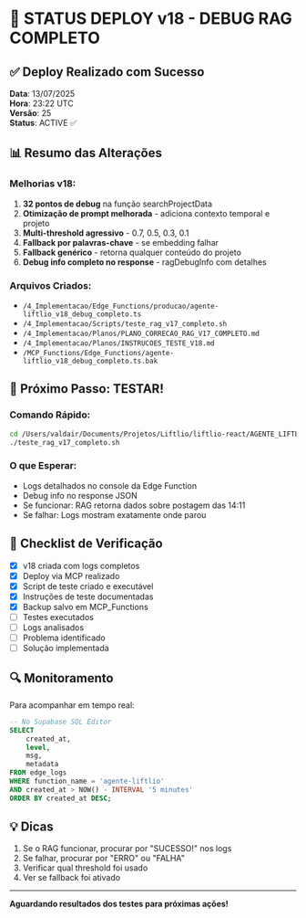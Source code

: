 # 🚀 STATUS DEPLOY v18 - DEBUG RAG COMPLETO

## ✅ Deploy Realizado com Sucesso

**Data**: 13/07/2025  
**Hora**: 23:22 UTC  
**Versão**: 25  
**Status**: ACTIVE ✅

## 📊 Resumo das Alterações

### Melhorias v18:
1. **32 pontos de debug** na função searchProjectData
2. **Otimização de prompt melhorada** - adiciona contexto temporal e projeto
3. **Multi-threshold agressivo** - 0.7, 0.5, 0.3, 0.1
4. **Fallback por palavras-chave** - se embedding falhar
5. **Fallback genérico** - retorna qualquer conteúdo do projeto
6. **Debug info completo no response** - ragDebugInfo com detalhes

### Arquivos Criados:
- `/4_Implementacao/Edge_Functions/producao/agente-liftlio_v18_debug_completo.ts`
- `/4_Implementacao/Scripts/teste_rag_v17_completo.sh`
- `/4_Implementacao/Planos/PLANO_CORRECAO_RAG_V17_COMPLETO.md`
- `/4_Implementacao/Planos/INSTRUCOES_TESTE_V18.md`
- `/MCP_Functions/Edge_Functions/agente-liftlio_v18_debug_completo.ts.bak`

## 🧪 Próximo Passo: TESTAR!

### Comando Rápido:
```bash
cd /Users/valdair/Documents/Projetos/Liftlio/liftlio-react/AGENTE_LIFTLIO/4_Implementacao/Scripts/
./teste_rag_v17_completo.sh
```

### O que Esperar:
- Logs detalhados no console da Edge Function
- Debug info no response JSON
- Se funcionar: RAG retorna dados sobre postagem das 14:11
- Se falhar: Logs mostram exatamente onde parou

## 📝 Checklist de Verificação

- [x] v18 criada com logs completos
- [x] Deploy via MCP realizado
- [x] Script de teste criado e executável
- [x] Instruções de teste documentadas
- [x] Backup salvo em MCP_Functions
- [ ] Testes executados
- [ ] Logs analisados
- [ ] Problema identificado
- [ ] Solução implementada

## 🔍 Monitoramento

Para acompanhar em tempo real:
```sql
-- No Supabase SQL Editor
SELECT 
    created_at,
    level,
    msg,
    metadata
FROM edge_logs
WHERE function_name = 'agente-liftlio'
AND created_at > NOW() - INTERVAL '5 minutes'
ORDER BY created_at DESC;
```

## 💡 Dicas

1. Se o RAG funcionar, procurar por "SUCESSO!" nos logs
2. Se falhar, procurar por "ERRO" ou "FALHA"
3. Verificar qual threshold foi usado
4. Ver se fallback foi ativado

---

**Aguardando resultados dos testes para próximas ações!**